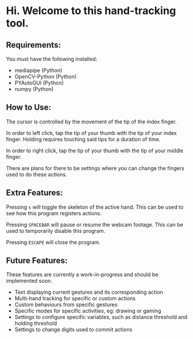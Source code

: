 # Hi. Welcome to this hand-tracking tool. 

## Requirements: 
You must have the following installed: 
- mediapipe (Python)
- OpenCV-Python (Python)
- PYAutoGUI (Python)
- numpy (Python)

## How to Use: 
The cursor is controlled by the movement of the tip of the index finger. 

In order to left click, tap the tip of your thumb with the tip of your index finger. Holding requires touching said tips for a duration of time. 

In order to right click, tap the tip of your thumb with the tip of your middle finger. 

There are plans for there to be settings where you can change the fingers used to do these actions. 

## Extra Features: 
Pressing <code>s</code> will toggle the skeleton of the active hand. This can be used to see how this program registers actions. 

Pressing <code>SPACEBAR</code> will pause or resume the webcam footage. This can be used to temporarily disable this program. 

Pressing <code>ESCAPE</code> will close the program. 

## Future Features: 
These features are currently a work-in-progress and should be implemented soon. 
- Text displaying current gestures and its corresponding action
- Multi-hand tracking for specific or custom actions
- Custom behaviours from specific gestures
- Specific modes for specific activities, eg: drawing or gaming
- Settings to configure specific variables, such as distance threshold and holding threshold
- Settings to change digits used to commit actions
